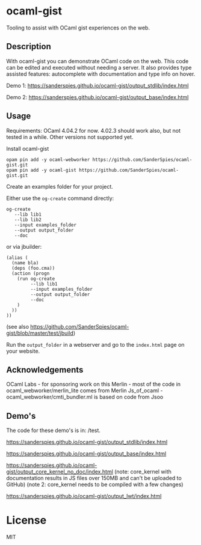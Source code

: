 ocaml-gist
===
Tooling to assist with OCaml gist experiences on the web.

Description
---
With ocaml-gist you can demonstrate OCaml code on the web. This code can be
edited and executed without needing a server. It also provides type
assisted features: autocomplete with documentation and type info on hover.

Demo 1: https://sanderspies.github.io/ocaml-gist/output_stdlib/index.html

Demo 2: https://sanderspies.github.io/ocaml-gist/output_base/index.html

Usage
---
Requirements: OCaml 4.04.2 for now. 4.02.3 should work also, but not tested
in a while. Other versions not supported yet.

Install ocaml-gist
```
opam pin add -y ocaml-webworker https://github.com/SanderSpies/ocaml-gist.git
opam pin add -y ocaml-gist https://github.com/SanderSpies/ocaml-gist.git
```

Create an examples folder for your project.

Either use the `og-create` command directly:

```
og-create
   --lib lib1
   --lib lib2
   --input examples_folder
   --output output_folder
   --doc
```

or via jbuilder:

```
(alias (
  (name bla)
  (deps (foo.cma))
  (action (progn
    (run og-create
         --lib lib1
         --input examples_folder
         --output output_folder
         --doc
    )
  ))
))
```

(see also https://github.com/SanderSpies/ocaml-gist/blob/master/test/jbuild)

Run the `output_folder` in a webserver and go to the `index.html` page on
your website.

Acknowledgements
---
OCaml Labs - for sponsoring work on this
Merlin - most of the code in ocaml_webworker/merlin_lite comes from Merlin
Js_of_ocaml - ocaml_webworker/cmti_bundler.ml is based on code from Jsoo

Demo's
---
The code for these demo's is in: /test.

https://sanderspies.github.io/ocaml-gist/output_stdlib/index.html

https://sanderspies.github.io/ocaml-gist/output_base/index.html

https://sanderspies.github.io/ocaml-gist/output_core_kernel_no_doc/index.html
(note: core_kernel with documentation results in JS files over 150MB and can't be uploaded to GitHub)
(note 2: core_kernel needs to be compiled with a few changes)

https://sanderspies.github.io/ocaml-gist/output_lwt/index.html

License
===
MIT

